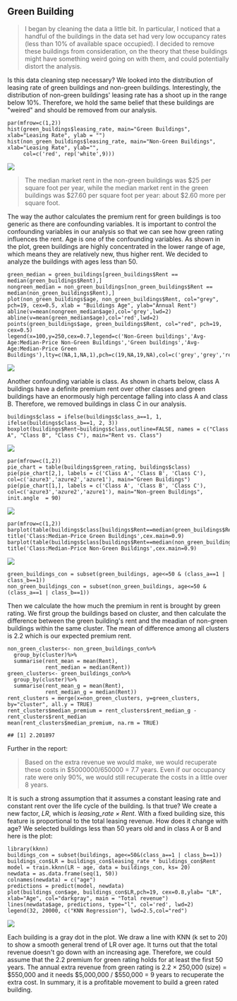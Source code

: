 Green Building
--------------

> I began by cleaning the data a little bit. In particular, I noticed
> that a handful of the buildings in the data set had very low occupancy
> rates (less than 10% of available space occupied). I decided to remove
> these buildings from consideration, on the theory that these buildings
> might have something weird going on with them, and could potentially
> distort the analysis.

Is this data cleaning step necessary? We looked into the distribution of
leasing rate of green buildings and non-green buildings. Interestingly,
the distribution of non-green buildings' leasing rate has a shoot up in
the range below 10%. Therefore, we hold the same belief that these
buildings are "weired" and should be removed from our analysis.

    par(mfrow=c(1,2))
    hist(green_buildings$leasing_rate, main="Green Buildings", xlab="Leasing Rate", ylab = "")
    hist(non_green_buildings$leasing_rate, main="Non-Green Buildings", xlab="Leasing Rate", ylab="", 
         col=c('red', rep('white',9)))

![](GreenBuilding_files/figure-markdown_strict/occupancy-1.png)

> The median market rent in the non-green buildings was $25 per square
> foot per year, while the median market rent in the green buildings was
> $27.60 per square foot per year: about $2.60 more per square foot.

The way the author calculates the premium rent for green buildings is
too generic as there are confounding variables. It is important to
control the confounding variables in our analysis so that we can see how
green rating influences the rent. Age is one of the confounding
variables. As shown in the plot, green buildings are highly concentrated
in the lower range of age, which means they are relatively new, thus
higher rent. We decided to analyze the buildings with ages less than 50.

    green_median = green_buildings[green_buildings$Rent == median(green_buildings$Rent),]
    nongreen_median = non_green_buildings[non_green_buildings$Rent == median(non_green_buildings$Rent),]
    plot(non_green_buildings$age, non_green_buildings$Rent, col="grey", pch=19, cex=0.5, xlab = "Buildings Age", ylab="Annual Rent") 
    abline(v=mean(nongreen_median$age),col='grey',lwd=2)
    abline(v=mean(green_median$age),col='red',lwd=2)
    points(green_buildings$age, green_buildings$Rent, col="red", pch=19, cex=0.5)
    legend(x=100,y=250,cex=0.7,legend=c('Non-Green buildings','Avg-Age:Median-Price Non-Green Buildings','Green buildings','Avg-Age:Median-Price Green Buildings'),lty=c(NA,1,NA,1),pch=c(19,NA,19,NA),col=c('grey','grey','red','red'))

![](GreenBuilding_files/figure-markdown_strict/con_age-1.png)

Another confounding variable is class. As shown in charts below, class A
buildings have a definite premium rent over other classes and green
buildings have an enormously high percentage falling into class A and
class B. Therefore, we removed buildings in class C in our analysis.

    buildings$class = ifelse(buildings$class_a==1, 1, ifelse(buildings$class_b==1, 2, 3))
    boxplot(buildings$Rent~buildings$class,outline=FALSE, names = c("Class A", "Class B", "Class C"), main="Rent vs. Class")

![](GreenBuilding_files/figure-markdown_strict/con_class-1.png)

    par(mfrow=c(1,2))
    pie_chart = table(buildings$green_rating, buildings$class)
    pie(pie_chart[2,], labels = c('Class A', 'Class B', 'Class C'), col=c('azure3','azure2','azure1'), main="Green Buildings")
    pie(pie_chart[1,], labels = c('Class A', 'Class B', 'Class C'), col=c('azure3','azure2','azure1'), main="Non-green Buildings", init.angle  = 90)

![](GreenBuilding_files/figure-markdown_strict/con_class-2.png)

    par(mfrow=c(1,2))
    barplot(table(buildings$class[buildings$Rent==median(green_buildings$Rent)&buildings$green_rating==1])/nrow(green_median),names=c('classA','classB'))
    title('Class:Median-Price Green Buildings',cex.main=0.9)
    barplot(table(buildings$class[buildings$Rent==median(non_green_buildings$Rent)&buildings$green_rating==0])/nrow(nongreen_median),names=c('classA','classB','classC'))
    title('Class:Median-Price Non-Green Buildings',cex.main=0.9)

![](GreenBuilding_files/figure-markdown_strict/median_Class-1.png)

    green_buildings_con = subset(green_buildings, age<=50 & (class_a==1 | class_b==1))
    non_green_buildings_con = subset(non_green_buildings, age<=50 & (class_a==1 | class_b==1))

Then we calculate the how much the premium in rent is brought by green
rating. We first group the buildings based on cluster, and then
calculate the difference between the green building's rent and the
meadian of non-green buildings within the same cluster. The mean of
difference among all clusters is 2.2 which is our expected premium rent.

    non_green_clusters<- non_green_buildings_con%>%
      group_by(cluster)%>%
      summarise(rent_mean = mean(Rent),
                rent_median = median(Rent))
    green_clusters<- green_buildings_con%>%
      group_by(cluster)%>%
      summarise(rent_mean_g = mean(Rent),
                rent_median_g = median(Rent))
    rent_clusters = merge(x=non_green_clusters, y=green_clusters, by="cluster", all.y = TRUE)
    rent_clusters$median_premium = rent_clusters$rent_median_g - rent_clusters$rent_median
    mean(rent_clusters$median_premium, na.rm = TRUE)

    ## [1] 2.201897

Further in the report:

> Based on the extra revenue we would make, we would recuperate these
> costs in $5000000/650000 = 7.7 years. Even if our occupancy rate were
> only 90%, we would still recuperate the costs in a little over 8
> years.

It is such a strong assumption that it assumes a constant leasing rate
and constant rent over the life cycle of the building. Is that true? We
create a new factor, <i>LR</i>, which is <i>leasing\_rate × Rent</i>.
With a fixed building size, this feature is proportional to the total
leasing revenue. How does it change with age? We selected buildings less
than 50 years old and in class A or B and here is the plot:

    library(kknn)
    buildings_con = subset(buildings, age<=50&(class_a==1 | class_b==1))
    buildings_con$LR = buildings_con$leasing_rate * buildings_con$Rent
    model = train.kknn(LR ~ age, data = buildings_con, ks= 20)
    newdata = as.data.frame(seq(1, 50))
    colnames(newdata) = c("age")
    predictions = predict(model, newdata)
    plot(buildings_con$age, buildings_con$LR,pch=19, cex=0.8,ylab= "LR", xlab="Age", col="darkgray", main = "Total revenue")
    lines(newdata$age, predictions, type="l", col='red', lwd=2)
    legend(32, 20000, c("KNN Regression"), lwd=2.5,col="red")

![](GreenBuilding_files/figure-markdown_strict/over_age-1.png)

Each building is a gray dot in the plot. We draw a line with KNN (k set
to 20) to show a smooth general trend of LR over age. It turns out that
the total revenue doesn't go down with an increasing age. Therefore, we
could assume that the 2.2 premium for green rating holds for at least
the first 50 years. The annual extra revenue from green rating is 2.2 ×
250,000 (size) = $550,000 and it needs $5,000,000 / $550,000 = 9 years
to recuperate the extra cost. In summary, it is a profitable movement to
build a green rated building.
